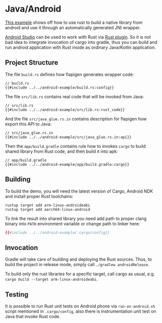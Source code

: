 # Java/Android

[This example](https://github.com/Dushistov/flapigen/tree/master/android-example) shows off how to use rust to build a native library from android
and use it through an automatically generated JNI wrapper.

[Android Studio](https://developer.android.com/studio) can be used to work with Rust via [Rust plugin](https://intellij-rust.github.io/).
So it is not bad idea to integrate invocation of cargo into gradle,
thus you can build and run android application with Rust inside as ordinary Java/Kotlin application.

## Project Structure

The file `build.rs` defines how flapigen generates wrapper code:

```rust,no_run,noplaypen
// build.rs
{{#include ../../android-example/build.rs:config}}
```

The file `src/lib.rs` contains real code that will be invoked from Java:
```rust,no_run,noplaypen
// src/lib.rs
{{#include ../../android-example/src/lib.rs:rust_code}}
```

And the file `src/java_glue.rs.in` contains description for flapigen how export this API to Java:

```rust,no_run,noplaypen
// src/java_glue.rs.in
{{#include ../../android-example/src/java_glue.rs.in:api}}
```

Then the `app/build.gradle` contains rule how to invokes `cargo` to build shared library from Rust code,
and then build it into apk:

```groovy,no_run,noplaypen
// app/build.gradle
{{#include ../../android-example/app/build.gradle:cargo}}
```

## Building

To build the demo, you will need the latest version of Cargo, Android NDK and install proper Rust toolchains:

``` shell
rustup target add arm-linux-androideabi
rustup target add aarch64-linux-android
```

To link the result into shared library you need add path to proper clang binary into `PATH`
environment variable or change path to linker here:

```toml
{{#include ../../android-example/.cargo/config}}
```

## Invocation

Gradle will take care of building and deploying the Rust sources. Thus, to build
the project in release mode, simply call `./gradlew androidRelease`.

To build only the rust libraries for a specific target, call cargo as usual, e.g.
`cargo build --target arm-linux-androideabi`.

## Testing

It is possible to run Rust unit tests on Android phone via `run-on-android.sh` script mentioned in `.cargo/config`,
also there is instrumentation unit test on Java that invoke Rust code.
